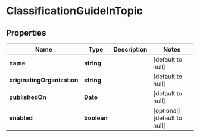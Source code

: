 # ClassificationGuideInTopic

## Properties
Name | Type | Description | Notes
------------ | ------------- | ------------- | -------------
**name** | **string** |  | [default to null]
**originatingOrganization** | **string** |  | [default to null]
**publishedOn** | **Date** |  | [default to null]
**enabled** | **boolean** |  | [optional] [default to null]


